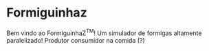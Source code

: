# Formiguinhaz

Bem vindo ao FormiguinhaZ<sup>TM</sup>! Um simulador de formigas
altamente paralelizado!
 Produtor consumidor na comida (?)
